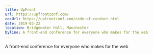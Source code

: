 ```yaml
---
title: UpFront
url: https://upfrontconf.com/
cocUrl: https://upfrontconf.com/code-of-conduct.html
date: 2019-03-22
location: Bridgewater Hall, Manchester
byline: A front-end conference for everyone who makes for the web
---
```


A front-end conference for everyone who makes for the web
